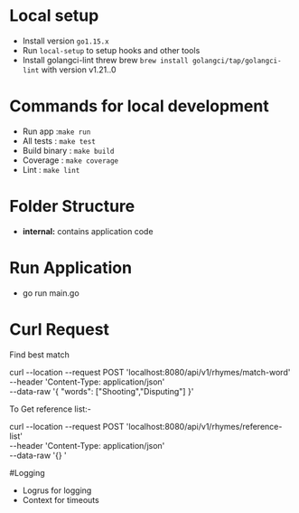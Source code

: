 # Local setup
* Install version `go1.15.x `
* Run `local-setup` to setup hooks and other tools
* Install golangci-lint threw brew `brew install golangci/tap/golangci-lint` with version v1.21..0

# Commands for local development
* Run app :`make run`
* All tests : `make test`
* Build binary : `make build`
* Coverage : `make coverage`
* Lint : `make lint`

# Folder Structure
- **internal:** contains application code
  
# Run Application
* go run main.go

# Curl Request

Find best match

curl --location --request POST 'localhost:8080/api/v1/rhymes/match-word' \
--header 'Content-Type: application/json' \
--data-raw '{
"words": ["Shooting","Disputing"]
}'

To Get reference list:-

curl --location --request POST 'localhost:8080/api/v1/rhymes/reference-list' \
--header 'Content-Type: application/json' \
--data-raw '{}  '

#Logging
* Logrus for logging
* Context for timeouts
